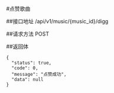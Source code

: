 #点赞歌曲

##接口地址
/api/v1/music/{music_id}/digg

##请求方法
POST

##返回体
```json5
{
  "status": true,
  "code": 0,
  "message": "点赞成功",
  "data": null
}
```
